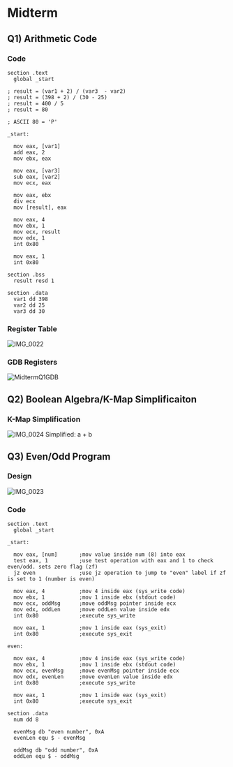 # Midterm

## Q1) Arithmetic Code
### Code
```assembly
section .text
  global _start

; result = (var1 + 2) / (var3  - var2)
; result = (398 + 2) / (30 - 25)
; result = 400 / 5
; result = 80

; ASCII 80 = 'P'

_start:

  mov eax, [var1]
  add eax, 2
  mov ebx, eax
  
  mov eax, [var3]
  sub eax, [var2]
  mov ecx, eax

  mov eax, ebx
  div ecx
  mov [result], eax

  mov eax, 4
  mov ebx, 1
  mov ecx, result
  mov edx, 1
  int 0x80

  mov eax, 1
  int 0x80

section .bss
  result resd 1

section .data
  var1 dd 398
  var2 dd 25
  var3 dd 30
```
### Register Table
![IMG_0022](https://github.com/user-attachments/assets/fdd330ed-ff79-4892-b076-03cc9787c8da)
### GDB Registers
![MidtermQ1GDB](https://github.com/user-attachments/assets/bcfb7e52-6f12-4ce8-83b3-493a15a45972)

## Q2) Boolean Algebra/K-Map Simplificaiton
### K-Map Simplification
![IMG_0024](https://github.com/user-attachments/assets/3c1e1951-e93a-4cd7-a7e9-3e87ea3b0290)
Simplified: a + b


## Q3) Even/Odd Program
### Design 
![IMG_0023](https://github.com/user-attachments/assets/57fff7c2-ae22-413a-9ece-b21bc54563ce)
### Code
```assembly
section .text
  global _start

_start:
  
  mov eax, [num]       ;mov value inside num (8) into eax
  test eax, 1          ;use test operation with eax and 1 to check even/odd. sets zero flag (zf)
  jz even              ;use jz operation to jump to "even" label if zf is set to 1 (number is even)

  mov eax, 4           ;mov 4 inside eax (sys_write code)
  mov ebx, 1           ;mov 1 inside ebx (stdout code)
  mov ecx, oddMsg      ;move oddMsg pointer inside ecx
  mov edx, oddLen      ;move oddLen value inside edx
  int 0x80             ;execute sys_write

  mov eax, 1           ;mov 1 inside eax (sys_exit)
  int 0x80             ;execute sys_exit

even:

  mov eax, 4           ;mov 4 inside eax (sys_write code)
  mov ebx, 1           ;mov 1 inside ebx (stdout code)
  mov ecx, evenMsg     ;move evenMsg pointer inside ecx
  mov edx, evenLen     ;move evenLen value inside edx
  int 0x80             ;execute sys_write

  mov eax, 1           ;mov 1 inside eax (sys_exit)
  int 0x80             ;execute sys_exit

section .data
  num dd 8

  evenMsg db "even number", 0xA
  evenLen equ $ - evenMsg

  oddMsg db "odd number", 0xA
  oddLen equ $ - oddMsg
```


